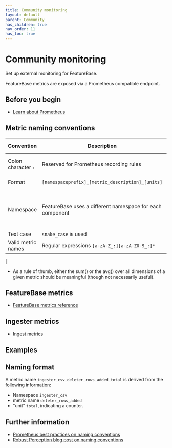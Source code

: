 ```yaml
---
title: Community monitoring
layout: default
parent: Community
has_children: true
nav_order: 11
has_toc: true
---
```


# Community monitoring

Set up external monitoring for FeatureBase.

FeatureBase metrics are exposed via a Prometheus compatible endpoint.

## Before you begin

* [Learn about Prometheus](https://prometheus.io)


## Metric naming conventions

| Convention | Description | Additional information |
|---|---|---|
| Colon character `:` | Reserved for Prometheus recording rules | [Learn about Prometheus recording rules](https://prometheus.io/docs/practices/rules/){:target="_blank"} |\
| Format | `[namespaceprefix]_[metric_description]_[units]` | [Naming format example](#naming-format) |
| Namespace | FeatureBase uses a different namespace for each component | , for example `featurebase` and something starting with `ingester` for various Ingester binaries. |
| Text case | `snake_case` is used | |
| Valid metric names | Regular expressions `[a-zA-Z_:][a-zA-Z0-9_:]*` |
|

- As a rule of thumb, either the sum() or the avg() over all dimensions of a given metric should be meaningful (though not necessarily useful).

## FeatureBase metrics

* [FeatureBase metrics reference](/docs/community/com-monitoring/com-monitoring-fb-metrics)

## Ingester metrics

* [Ingest metrics](/docs/community/com-monitoring/com-monitoring-ingest-metrics)


## Examples

## Naming format

A metric name `ingester_csv_deleter_rows_added_total` is derived from the following information:

* Namespace `ingester_csv`
* metric name `deleter_rows_added`
* "unit" `total`, indicating a counter.

## Further information

* [Prometheus best practices on naming conventions](https://prometheus.io/docs/practices/naming/)
* [Robust Perception blog post on naming conventions](https://www.robustperception.io/on-the-naming-of-things)
